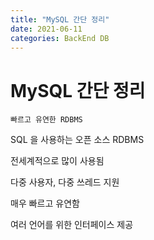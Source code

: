 ```yaml
---
title: "MySQL 간단 정리"
date: 2021-06-11
categories: BackEnd DB
---
```


# MySQL 간단 정리

    빠르고 유연한 RDBMS

SQL 을 사용하는 오픈 소스 RDBMS

전세계적으로 많이 사용됨

다중 사용자, 다중 쓰레드 지원

매우 빠르고 유연함

여러 언어를 위한 인터페이스 제공
